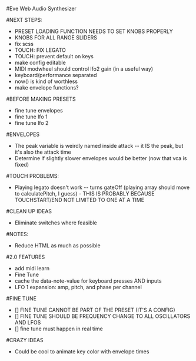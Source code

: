 #Eve Web Audio Synthesizer

#NEXT STEPS:
* PRESET LOADING FUNCTION NEEDS TO SET KNOBS PROPERLY
* KNOBS FOR ALL RANGE SLIDERS
* fix scss
* TOUCH: FIX LEGATO
* TOUCH: prevent default on keys
* make config editable
* MIDI modwheel should control lfo2 gain (in a useful way)
* keyboard/performance separated
* now() is kind of worthless
* make envelope functions?


#BEFORE MAKING PRESETS
* fine tune envelopes
* fine tune lfo 1
* fine tune lfo 2


#ENVELOPES
* The peak variable is weirdly named inside attack -- it IS the peak, but it's also the attack time
* Determine if slightly slower envelopes would be better (now that vca is fixed)


#TOUCH PROBLEMS:
* Playing legato doesn't work -- turns gateOff (playing array should move to calculatePitch, I guess) - THIS IS PROBABLY BECAUSE TOUCHSTART/END NOT LIMITED TO ONE AT A TIME


#CLEAN UP IDEAS
* Eliminate switches where feasible


#NOTES:
* Reduce HTML as much as possible


#2.0 FEATURES
* add midi learn
* Fine Tune
* cache the data-note-value for keyboard presses AND inputs
* LFO 1 expansion: amp, pitch, and phase per channel


#FINE TUNE
* [] FINE TUNE CANNOT BE PART OF THE PRESET (IT'S A CONFIG)
* [] FINE TUNE SHOULD BE FREQUENCY CHANGE TO ALL OSCILLATORS AND LFOS
* [] fine tune must happen in real time


#CRAZY IDEAS
* Could be cool to animate key color with envelope times
